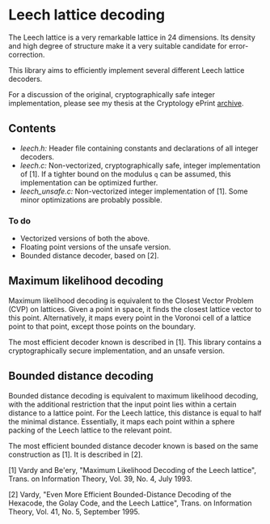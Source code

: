 # Leech lattice decoding

The Leech lattice is a very remarkable lattice in 24 dimensions. Its density and high degree of structure make it a very suitable candidate for error-correction.

This library aims to efficiently implement several different Leech lattice decoders.

For a discussion of the original, cryptographically safe integer implementation, please see my thesis at the Cryptology ePrint [archive](https://eprint.iacr.org/2016/1050).

## Contents

- *leech.h:* Header file containing constants and declarations of all integer decoders.
- *leech.c:* Non-vectorized, cryptographically safe, integer implementation of [1]. If a tighter bound on the modulus `q` can be assumed, this implementation can be optimized further.
- *leech_unsafe.c:* Non-vectorized integer implementation of [1]. Some minor optimizations are probably possible.

### To do

- Vectorized versions of both the above.
- Floating point versions of the unsafe version.
- Bounded distance decoder, based on [2].

## Maximum likelihood decoding

Maximum likelihood decoding is equivalent to the Closest Vector Problem (CVP) on lattices. Given a point in space, it finds the closest lattice vector to this point. Alternatively, it maps every point in the Voronoi cell of a lattice point to that point, except those points on the boundary.

The most efficient decoder known is described in [1]. This library contains a cryptographically secure implementation, and an unsafe version.

## Bounded distance decoding

Bounded distance decoding is equivalent to maximum likelihood decoding, with the additional restriction that the input point lies within a certain distance to a lattice point. For the Leech lattice, this distance is equal to half the minimal distance. Essentially, it maps each point within a sphere packing of the Leech lattice to the relevant point.

The most efficient bounded distance decoder known is based on the same construction as [1]. It is described in [2].

[1] Vardy and Be'ery, "Maximum Likelihood Decoding of the Leech lattice", Trans. on Information Theory, Vol. 39, No. 4, July 1993.

[2] Vardy, "Even More Efficient Bounded-Distance Decoding of the Hexacode, the Golay Code, and the Leech Lattice", Trans. on Information Theory, Vol. 41, No. 5, September 1995.
